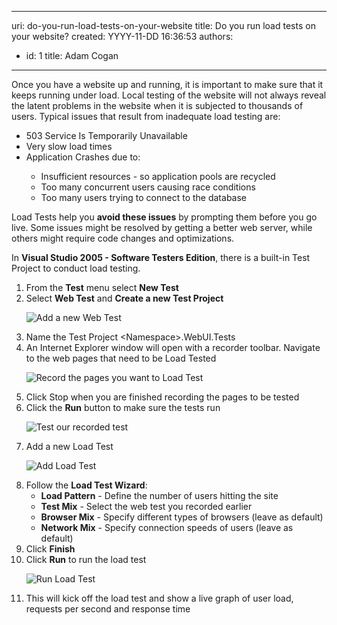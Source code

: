 

---
uri: do-you-run-load-tests-on-your-website
title: Do you run load tests on your website?
created: YYYY-11-DD 16:36:53
authors:
  - id: 1
    title: Adam Cogan
---




<span class='intro'> <p>​Once you have a website up and running, it is important to make sure that it keeps running under load. Local testing of the website will not always reveal the latent problems in the website when it is subjected to thousands of users. Typical issues that result from inadequate load testing are&#58;<br></p><ul><li>503 Service Is Temporarily Unavailable</li><li>Very slow load times​​​​​​​<br></li><li>Application Crashes due to&#58;
   <ul><li>Insufficient resources - so application pools are recycled</li><li>Too many concurrent users causing race conditions</li><li>Too many users trying to connect to the database​​<br></li></ul></li></ul> </span>

<p>Load Tests help you&#160;<strong>avoid these issues</strong>&#160;by prompting them before you go live. Some issues might be resolved by getting a better web server, while others might require code changes and optimizations.</p><p>In&#160;<strong>Visual Studio 2005 - Software Testers Edition</strong>, there is a built-in Test Project to conduct load testing.</p><ol><li>From the&#160;<strong>Test</strong>&#160;menu select&#160;<strong>New Test</strong></li><li>Select&#160;<strong>Web Test</strong>&#160;and&#160;<strong>Create a new Test Project</strong><br>
      <dl class="image"><dt> <img src="https&#58;//www.ssw.com.au/ssw/standards/rules/Images/add_new_test.gif" alt="Add a new Web Test" /> <br> 
         </dt></dl></li><li>Name the Test Project &lt;Namespace&gt;.WebUI.Tests</li><li>An Internet Explorer window will open with a recorder toolbar. Navigate to the web pages that need to be Load Tested<br> 
      <dl class="image"><dt> <img src="https&#58;//www.ssw.com.au/ssw/standards/rules/Images/record_website.gif" alt="Record the pages you want to Load Test" /> </dt></dl></li><li>Click Stop when you are finished recording the pages to be tested</li><li>Click the&#160;<strong>Run</strong>&#160;button to make sure the tests run<br>
   <dl class="image"><dt><img src="https&#58;//www.ssw.com.au/ssw/standards/rules/Images/run_webtest.gif" alt="Test our recorded test" />​<br></dt></dl></li><li>Add a new Load Test<br>
      <dl class="image"><dt> <img src="https&#58;//www.ssw.com.au/ssw/standards/rules/Images/add_load_test.gif" alt="Add Load Test" /> </dt></dl></li><li>Follow the&#160;<strong>Load Test Wizard</strong>&#58;<ul><li>
            <strong>Load Pattern</strong>&#160;- Define the number of users hitting the site</li><li>
            <strong>Test Mix</strong>&#160;- Select the web test you recorded earlier</li><li>
            <strong>Browser Mix</strong>&#160;- Specify different types of browsers (leave as default)<br></li><li>
            <strong>Network Mix</strong>&#160;- Specify connection speeds of users (leave as default)</li></ul></li><li>Click&#160;<strong>Finish</strong></li><li>Click&#160;<strong>Run</strong>&#160;to run the load test<br>
      <dl class="image"><dt> <img src="https&#58;//www.ssw.com.au/ssw/standards/rules/Images/run_load_test.gif" alt="Run Load Test" /> </dt></dl></li><li>This will kick off the load test and show a live graph of user load, requests per second and response time</li></ol>​<br>


